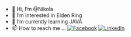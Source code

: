 - 👋 Hi, I’m @Nikola
- 👀 I’m interested in Elden Ring
- 🌱 I’m currently learning JAVA
- 📫 How to reach me ...
[![Facebook](https://img.shields.io/badge/-Facebook-00B2FF?style=flat-square&logo=Facebook&logoColor=white)](https://www.facebook.com/profile.php?id=61556336083717/)
[![LinkedIn](https://img.shields.io/badge/-LinkedIn-0e76a8?style=flat-square&logo=Linkedin&logoColor=white)](https://www.linkedin.com/in/nikola-kralev-19472222a/)

<!---
Nikolo2008/Nikolo2008 is a ✨ special ✨ repository because its `README.md` (this file) appears on your GitHub profile.
You can click the Preview link to take a look at your changes.
--->
